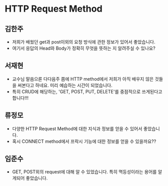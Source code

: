 # HTTP Request Method

## 김한주
- 저희가 배웠던 get과 post이외의 요청 방식에 관한 정보가 있어서 좋았습니다.
- 여기서 응답의 Head와 Body가 정확히 무엇을 뜻하는 지 알려주실 수 있나요?

## 서재현
- 교수님 말씀으론 다다음주 쯤에 HTTP method에서 저희가 아직 배우지 않은 것들을 써본다고 하네요. 미리 예습하는 시간이 되었습니다.
- 특히 CRUD에 해당하는, 'GET, POST, PUT, DELETE'를 중점적으로 쓰게된다고 합니다!!!

## 류정모
- 다양한 HTTP Request Method에 대한 지식과 정보를 얻을 수 있어서 좋았습니다.
- 혹시 CONNECT method에서 프락시 기능에 대한 정보를 얻을 수 있을까요??

## 임준수
- GET, POST외의 request에 대해 알 수 있었습니다. 특히 멱등성이라는 용어를 알게되어 좋았습니다.
